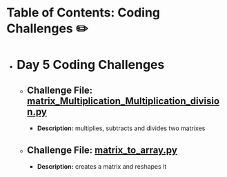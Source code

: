 # Table of Contents: Coding Challenges :pencil2:

- # **Day 5 Coding Challenges**
  - ## Challenge File: [matrix_Multiplication_Multiplication_division.py](https://github.com/mmkdd27/CT4029-Principles-of-Programming-Code/blob/2c468e92f5efa16eac9c15ca7266855459184f2a/Coding%20Challenges/Day%205%20-%20Coding%20Challenge/matrix_Multiplication_Multiplication_division.py)
    - **Description:** multiplies, subtracts and divides two matrixes 
  - ## Challenge File: [matrix_to_array.py](https://github.com/mmkdd27/CT4029-Principles-of-Programming-Code/blob/2c468e92f5efa16eac9c15ca7266855459184f2a/Coding%20Challenges/Day%205%20-%20Coding%20Challenge/matrix_to_array.py)
    - **Description:** creates a matrix and reshapes it 
